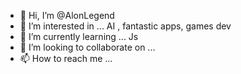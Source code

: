 - 👋 Hi, I’m @AlonLegend
- 👀 I’m interested in ... AI , fantastic apps, games dev
- 🌱 I’m currently learning ... Js 
- 💞️ I’m looking to collaborate on ...
- 📫 How to reach me ...

<!---
AlonLegend/AlonLegend is a ✨ special ✨ repository because its `README.md` (this file) appears on your GitHub profile.
You can click the Preview link to take a look at your changes.
--->
